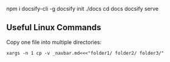 npm i docsify-cli -g
docsify init ./docs
cd docs
docsify serve

## Useful Linux Commands

Copy one file into multiple directories:
```
xargs -n 1 cp -v _navbar.md<<<"folder1/ folder2/ folder3/"
```
